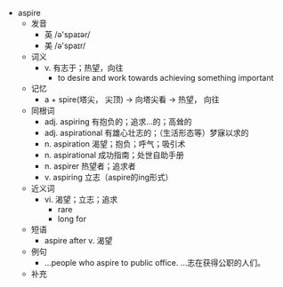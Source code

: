 - aspire
  - 发音
    - 英 /ə'spaɪər/
    - 美 /ə'spaɪr/
  - 词义
    - v. 有志于；热望，向往
      - to desire and work towards achieving something important
  - 记忆
    - a + spire(塔尖， 尖顶) → 向塔尖看 → 热望， 向往
  - 同根词
    - adj. aspiring 有抱负的；追求…的；高耸的
    - adj. aspirational 有雄心壮志的；（生活形态等）梦寐以求的
    - n. aspiration 渴望；抱负；呼气；吸引术
    - n. aspirational 成功指南；处世自助手册
    - n. aspirer 热望者；追求者
    - v. aspiring 立志（aspire的ing形式）
  - 近义词
    - vi. 渴望；立志；追求
      - rare
      - long for
  - 短语
    - aspire after v. 渴望
  - 例句
    - ...people who aspire to public office. …志在获得公职的人们。
  - 补充